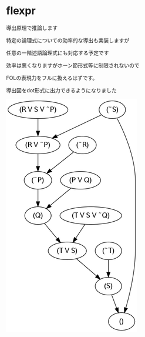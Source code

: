 flexpr
=====

導出原理で推論します

特定の論理式についての効率的な導出も実装しますが

任意の一階述語論理式にも対応する予定です

効率は悪くなりますがホーン節形式等に制限されないので

FOLの表現力をフルに扱えるはずです。


導出図をdot形式に出力できるようになりました

![sample](tree.png)
